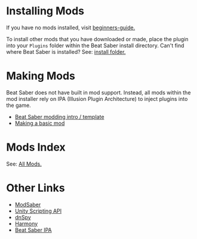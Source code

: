 <!-- TITLE: Modding -->
<!-- SUBTITLE: Instructions for modding Beat Saber -->

# Installing Mods
If you have no mods installed, visit [beginners-guide.](beginners-guide)

To install other mods that you have downloaded or made, place the plugin into your `Plugins` folder within the Beat Saber install directory.
Can't find where Beat Saber is installed? See: [install folder.](/faq/install-folder)
# Making Mods
Beat Saber does not have built in mod support.
Instead, all mods within the mod installer rely on IPA (Illusion Plugin Architecture) to inject plugins into the game.
* [Beat Saber modding intro / template](modding/intro)
* [Making a basic mod](modding/example-mod)
# Mods Index
See: [All Mods.](modding/all-mods)

# Other Links
* [ModSaber](https://www.modsaber.ml/)
* [Unity Scripting API](https://docs.unity3d.com/ScriptReference/index.html)
* [dnSpy](https://github.com/0xd4d/dnSpy)
* [Harmony](https://github.com/pardeike/Harmony)
* [Beat Saber IPA](https://github.com/nike4613/BeatSaber-IPA-Reloaded)
